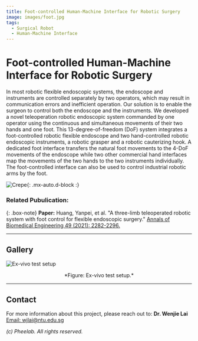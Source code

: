 ```yaml
---
title: Foot-controlled Human-Machine Interface for Robotic Surgery
image: images/foot.jpg
tags:
  - Surgical Robot
  - Human-Machine Interface
---
```





# Foot-controlled Human-Machine Interface for Robotic Surgery


In most robotic flexible endoscopic systems, the endoscope and instruments are controlled separately by two operators, which may result in communication errors and inefficient operation. Our solution is to enable the surgeon to control both the endoscope and the instruments. We developed a novel teleoperation robotic endoscopic system commanded by one operator using the continuous and simultaneous movements of their two hands and one foot. This 13-degree-of-freedom (DoF) system integrates a foot-controlled robotic flexible endoscope and two hand-controlled robotic endoscopic instruments, a robotic grasper and a robotic cauterizing hook. A dedicated foot interface transfers the natural foot movements to the 4-DoF movements of the endoscope while two other commercial hand interfaces map the movements of the two hands to the two instruments individually. The foot-controlled interface can also be used to control industrial robotic arms by the foot.

![Crepe](https://pheelab.github.io/images/footinterface.jpg){: .mx-auto.d-block :}



### Related Pubulication: 

{: .box-note}
**Paper:** Huang, Yanpei, et al. "A three-limb teleoperated robotic system with foot control for flexible endoscopic surgery."  [Annals of Biomedical Engineering 49 (2021): 2282-2296.](https://link.springer.com/article/10.1007/s10439-021-02766-3)

---
## Gallery

![Ex-vivo test setup](https://pheelab.github.io/images/ex-vivo.jpg)
<center>*Figure: Ex-vivo test setup.* </center>

---

## Contact

For more information about this project, please reach out to:
**Dr. Wenjie Lai**
[Email: wjlai@ntu.edu.sg](mailto:wjlai@ntu.edu.sg)

*(c)  Pheelab. All rights reserved.*
